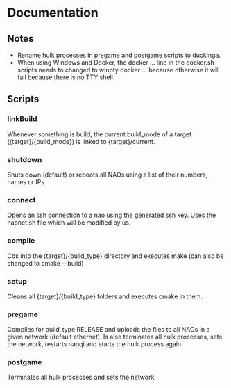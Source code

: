 # Documentation

## Notes

* Rename hulk processes in pregame and postgame scripts to duckinga.
* When using Windows and Docker, the docker ... line in the docker.sh scripts needs to changed to winpty docker ... because otherwise it will fail because there is no TTY shell.

## Scripts

### linkBuild

Whenever something is build, the current build_mode of a target ({target}/{build_mode}) is linked to {target}/current.

### shutdown

Shuts down (default) or reboots all NAOs using a list of their numbers, names or IPs.

### connect

Opens an ssh connection to a nao using the generated ssh key. Uses the naonet.sh file which will be modified by us.

### compile

Cds into the {target}/{build_type} directory and executes make (can also be changed to cmake --build)

### setup

Cleans all {target}/{build_type} folders and executes cmake in them.

### pregame

Compiles for build_type RELEASE and uploads the files to all NAOs in a given network (default ethernet). Is also terminates all hulk processes, sets the network, restarts naoqi and starts the hulk process again.

### postgame

Terminates all hulk processes and sets the network.